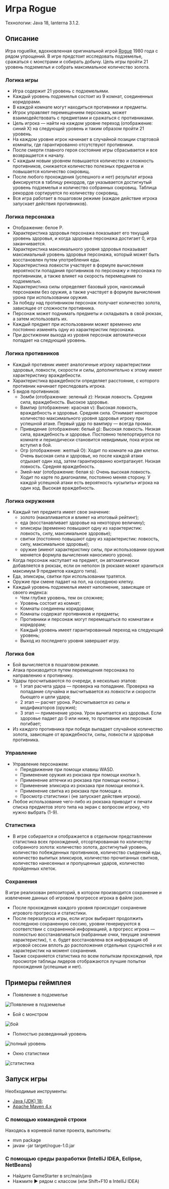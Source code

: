 # Игра Rogue

Технологии: Java 18, lanterna 3.1.2.

## Описание

Игра roguelike, вдохновленная оригинальной игрой [Rogue](https://en.wikipedia.org/wiki/Rogue_(video_game)) 1980 года с
рядом упрощений. В игре предстоит исследовать подземелье, сражаться с монстрами и собирать добычу. Цель игры пройти 21
уровень подземелья и собрать максимальное количество золота.

### Логика игры

- Игра содержит 21 уровень с подземельями.
- Каждый уровень подземелья состоит из 9 комнат, соединенных коридорами.
- В каждой комнате могут находиться противники и предметы.
- Игрок управляет перемещением персонажа, может взаимодействовать с предметами и сражаться с противниками.
- Цель игрока — найти на каждом уровне переход (отображение: синий Х) на следующий уровень и таким образом пройти 21
  уровень.
- На каждом уровне игрок начинает в случайной позиции стартовой комнаты, где гарантированно отсутствуют противники.
- После смерти главного героя состояние игры сбрасывается и все возвращается к началу.
- С каждым новым уровнем повышается количество и сложность противников, снижается количество полезных предметов и
  повышается количество сокровищ.
- После любого прохождения (успешного и нет) результат игрока фиксируется в таблицу рекордов, где указывается
  достигнутый уровень подземелья и количество собранных сокровищ. Таблица рекордов сортируется по количеству
  сокровищ.
- Вся игра работает в пошаговом режиме (каждое действие игрока запускает действия противников).

### Логика персонажа

- Отображение: белое P.
- Характеристика здоровья персонажа показывает его текущий уровень здоровья, и когда здоровье персонажа достигает 0,
  игра заканчивается.
- Характеристика максимального уровня здоровья показывает максимальный уровень здоровья персонажа, который может
  быть восстановлен путем употребления еды.
- Характеристика ловкости участвует в формуле вычисления вероятности попадания противников по персонажу и персонажа по
  противникам, а также влияет на скорость перемещения по подземелью.
- Характеристика силы определяет базовый урон, наносимый персонажем без оружия, а также участвует в формуле вычисления
  урона при использовании оружия.
- За победу над противником персонаж получает количество золота, зависящее от сложности противника.
- Персонаж может поднимать предметы и складывать в свой рюкзак, а затем использовать их.
- Каждый предмет при использовании может временно или постоянно изменять одну из характеристик персонажа.
- При достижении выхода из уровня персонаж автоматически попадает на следующий уровень.

### Логика противников

- Каждый противник имеет аналогичные игроку характеристики здоровья, ловкости, скорости и силы, дополнительно к этому
  имеет характеристику враждебности.
- Характеристика враждебности определяет расстояние, с которого противник начинает преследовать игрока.
- 5 видов противников:
    + Зомби (отображение: зеленый z): Низкая ловкость. Средняя сила, враждебность. Высокое здоровье.
    + Вампир (отображение: красная v): Высокая ловкость, враждебность и здоровье. Средняя сила. Отнимает некоторое
      количество максимального уровня здоровья игроку при успешной атаке. Первый удар по вампиру — всегда промах.
    + Привидение (отображение: белый g): Высокая ловкость. Низкая сила, враждебность и здоровье. Постоянно
      телепортируется по комнате и периодически становится невидимым, пока игрок не вступил в бой.
    + Огр (отображение: желтый O): Ходит по комнате на две клетки. Очень высокая сила и здоровье, но после каждой атаки
      отдыхает один ход, затем гарантированно контратакует. Низкая ловкость. Средняя враждебность.
    + Змей-маг (отображение: белая s): Очень высокая ловкость. Ходит по карте по диагоналям, постоянно меняя сторону. У
      каждой успешной атаки есть вероятность «усыпить» игрока на один ход. Высокая враждебность.

### Логика окружения

- Каждый тип предмета имеет свое значение:
    + золото (накапливается и влияет на итоговый рейтинг);
    + еда (восстанавливает здоровье на некоторую величину);
    + эликсиры (временно повышают одну из характеристик: ловкость, силу, максимальное здоровье);
    + свитки (постоянно повышают одну из характеристик: ловкость, силу, максимальное здоровье);
    + оружие (имеют характеристику силы, при использовании оружия меняется формула вычисления наносимого урона).
- Когда персонаж наступает на предмет, он автоматически добавляется в рюкзак, если он неполон (в рюкзаке может
  храниться максимум 9 предметов каждого типа).
- Еда, эликсиры, свитки при использовании тратятся.
- Оружие при смене падает на пол, на соседнюю клетку.
- Каждый уровень подземелья имеет наполнение, зависящее от своего индекса:
    + Чем глубже уровень, тем он сложнее;
    + Уровень состоит из комнат;
    + Комнаты соединены коридорами;
    + Комнаты содержат противников и предметы;
    + Противники и персонаж могут перемещаться по комнатам и коридорам;
    + Каждый уровень имеет гарантированный переход на следующий уровень;
    + Выход из последнего уровня завершает игру.

### Логика боя

- Бой вычисляется в пошаговом режиме.
- Атака производится путем перемещения персонажа по направлению к противнику.
- Удары просчитываются по очереди, в несколько этапов:
    + 1 этап расчета удара — проверка на попадание. Проверка на попадание случайна и высчитывается из ловкости и
      скорости бьющего и цели удара;
    + 2 этап — расчет урона. Рассчитывается из силы и модификаторов (оружия);
    + 3 этап — применение урона. Урон вычитается из здоровья. Если здоровье падает до 0 или ниже, то противник или
      персонаж погибает;
- Из каждого противника при победе выпадает случайное количество золота, зависящее от враждебности, силы, ловкости и
  здоровья противника.

### Управление

- Управление персонажем:
    + Передвижение при помощи клавиш WASD.
    + Применение оружия из рюкзака при помощи кнопки h.
    + Применение аптечки из рюкзака при помощи кнопки j.
    + Применение эликсира из рюкзака при помощи кнопки k.
    + Применение свитка из рюкзака при помощи e.
    + Просмотр статистики i (не запускает действие игрока).
- Любое использование чего-либо из рюкзака приводит к печати списка предметов этого типа на экран с вопросом
  игроку, что нужно выбрать (1-9).

### Статистика

- В игре собирается и отображается в отдельном представлении статистика всех прохождений, отсортированная по количеству
  собранного золота: количество золота, достигнутый уровень, количество побежденных противников, количество съеденной
  еды, количество выпитых эликсиров, количество прочитанных свитков, количество нанесенных и пропущенных ударов,
  количество пройденных клеток.

### Сохранения

В игре реализован репозиторий, в котором производится сохранение и извлечение данных об игровом прогрессе игрока в
файле json.

- После прохождения каждого уровня происходит сохранение игрового прогресса и статистики.
- После перезапуска игры, если игрок выбирает продолжить последнюю сохраненную сессию, уровни генерируются в
  соответствии с сохраненной информацией, а прогресс игрока — полностью восстанавливаться (набранные очки, текущие
  значения характеристик), т. е. будет восстановлена вся информация об игровой сессии вплоть до расположения отдельных
  сущностей и их характеристик на момент сохранения.
- Также сохраняется статистика по всем попыткам прохождений, при просмотре таблицы лидеров отображаются лучшие
  попытки прохождения (успешные и нет).

## Примеры геймплея

* Появление в подземелье

![Появление в подземелье](src/main/resources/start.png)

* Бой с монстром

![бой](src/main/resources/fight.png)

* Полностью разведанный уровень

![полный уровень](src/main/resources/scouting.png)

* Окно статистики

![статистика](src/main/resources/stats.png)

## Запуск игры

Необходимые инструменты:

* [Java (JDK) 18;](https://github.com/corretto/corretto-18/releases)
* [Apache Maven 4.x](https://maven.apache.org/users/index.html)

### С помощью командной строки

Находясь в корневой папке проекта, выполнить:

* mvn package
* javaw -jar target/rogue-1.0.jar

### С помощью среды разработки (IntelliJ IDEA, Eclipse, NetBeans)

* Найдите GameStarter в src/main/java
* Нажмите ▶️ рядом с классом (или Shift+F10 в IntelliJ IDEA)